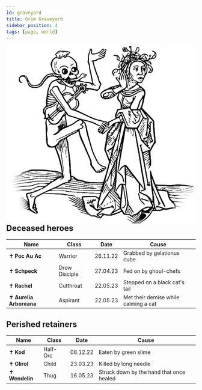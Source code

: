 ```yaml
---
id: graveyard
title: Grim Graveyard
sidebar_position: 4
tags: [page, world]
---
```


<img class="img-character" align="right" src="/img/dance.webp"/>

## Deceased heroes

| Name                     | Class         | Date     | Cause                                |
| ------------------------ | ------------- | -------- | ------------------------------------ |
| **✝ Poc Au Ac**         | Warrior       | 26.11.22 | Grabbed by gelationus cube           |
| **✝ Schpeck**           | Drow Disciple | 27.04.23 | Fed on by ghoul-chefs                |
| **✝ Rachel**            | Cutthroat     | 22.05.23 | Stepped on a black cat's tail        |
| **✝ Aurelia Arboreana** | Aspirant      | 22.05.23 | Met their demise while calming a cat |

## Perished retainers

| Name            | Class    | Date     | Cause                                    |
| --------------- | -------- | -------- | ---------------------------------------- |
| **✝ Kod**      | Half-Orc | 08.12.22 | Eaten by green slime                     |
| **✝ Glirol**   | Child    | 23.03.23 | Killed by long needle                    |
| **✝ Wendelin** | Thug     | 16.05.23 | Struck down by the hand that once healed |
